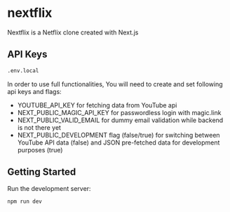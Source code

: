 # nextflix

Nextflix is a Netflix clone created with Next.js

## API Keys

```bash
.env.local
```

In order to use full functionalities, You will need to create and set following api keys and flags:

- YOUTUBE_API_KEY for fetching data from YouTube api
- NEXT_PUBLIC_MAGIC_API_KEY for passwordless login with magic.link
- NEXT_PUBLIC_VALID_EMAIL for dummy email validation while backend is not there yet
- NEXT_PUBLIC_DEVELOPMENT flag (false/true) for switching between YouTube API data (false) and JSON pre-fetched data for development purposes (true)

## Getting Started

Run the development server:

```bash
npm run dev
```
